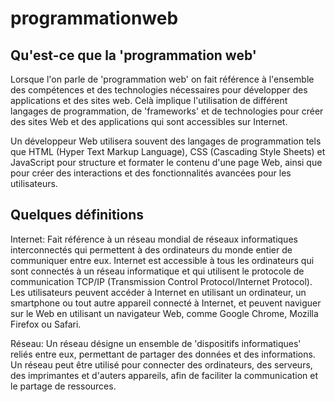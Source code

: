 # programmationweb

## Qu'est-ce que la 'programmation web'

Lorsque l'on parle de 'programmation web' on fait référence à l'ensemble des compétences et des technologies nécessaires pour développer des applications et des sites web.  Celà implique l'utilisation de différent langages de programmation, de 'frameworks' et de technologies pour créer des sites Web et des applications qui sont accessibles sur Internet.

Un développeur Web utilisera souvent des langages de programmation tels que HTML (Hyper Text Markup Language), CSS (Cascading Style Sheets) et JavaScript pour structure et formater le contenu d'une page Web, ainsi que pour créer des interactions et des fonctionnalités avancées pour les utilisateurs. 

## Quelques définitions

Internet: Fait référence à un réseau mondial de réseaux informatiques interconnectés qui permettent à des ordinateurs du monde entier de communiquer entre eux.  Internet est accessible à tous les ordinateurs qui sont connectés à un réseau informatique et qui utilisent le protocole de communication TCP/IP (Transmission Control Protocol/Internet Protocol). Les utilisateurs peuvent accéder à Internet en utilisant un ordinateur, un smartphone ou tout autre appareil connecté à Internet, et peuvent naviguer sur le Web en utilisant un navigateur Web, comme Google Chrome, Mozilla Firefox ou Safari.

Réseau: Un réseau désigne un ensemble de 'dispositifs informatiques' reliés entre eux, permettant de partager des données et des informations.  Un réseau peut être utilisé pour connecter des ordinateurs, des serveurs, des imprimantes et d'auters appareils, afin de faciliter la communication et le partage de ressources.
